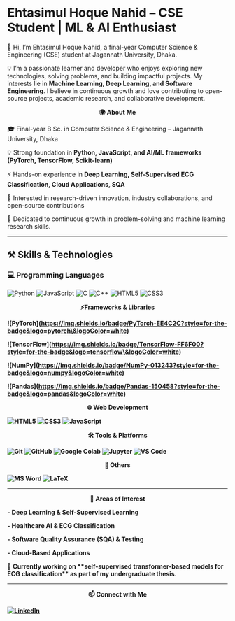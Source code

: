 <p align="center">
  <h1><strong>Ehtasimul Hoque Nahid – CSE Student | ML & AI Enthusiast</strong></h1>
</p>


👋 Hi, I’m Ehtasimul Hoque Nahid, a final-year Computer Science & Engineering (CSE) student at Jagannath University, Dhaka.

💡 I’m a passionate learner and developer who enjoys exploring new technologies, solving problems, and building impactful projects. My interests lie in <strong>Machine Learning, Deep Learning, and Software Engineering</strong>. I believe in continuous growth and love contributing to open-source projects, academic research, and collaborative development.



<p align="center">
  <strong>🌍 About Me</strong>
</p>

🎓 Final-year B.Sc. in Computer Science & Engineering – Jagannath University, Dhaka  

 💡 Strong foundation in <strong>Python, JavaScript, and AI/ML frameworks (PyTorch, TensorFlow, Scikit-learn)</strong>  

 ⚡ Hands-on experience in <strong>Deep Learning, Self-Supervised ECG Classification, Cloud Applications, SQA</strong>  

📌 Interested in research-driven innovation, industry collaborations, and open-source contributions  

🌱 Dedicated to continuous growth in problem-solving and machine learning research skills.



---


<p align="center">
  <h2>⚒️ Skills & Technologies</h2>
</p>

<p align="center">
  <h3>💻 Programming Languages</h3>
</p>


![Python](https://img.shields.io/badge/Python-3776AB?style=for-the-badge&logo=python&logoColor=white)
![JavaScript](https://img.shields.io/badge/JavaScript-F7DF1E?style=for-the-badge&logo=javascript&logoColor=black)
![C](https://img.shields.io/badge/C-00599C?style=for-the-badge&logo=c&logoColor=white)
![C++](https://img.shields.io/badge/C++-00599C?style=for-the-badge&logo=c%2B%2B&logoColor=white)
![HTML5](https://img.shields.io/badge/HTML5-E34F26?style=for-the-badge&logo=html5&logoColor=white)
![CSS3](https://img.shields.io/badge/CSS3-1572B6?style=for-the-badge&logo=css3&logoColor=white)


<p align="center">
  <strong>⚡Frameworks & Libraries
<strong>
</p>


!\[PyTorch](https://img.shields.io/badge/PyTorch-EE4C2C?style=for-the-badge&logo=pytorch\&logoColor=white)

!\[TensorFlow](https://img.shields.io/badge/TensorFlow-FF6F00?style=for-the-badge&logo=tensorflow\&logoColor=white)

!\[NumPy](https://img.shields.io/badge/NumPy-013243?style=for-the-badge&logo=numpy&logoColor=white)

!\[Pandas](https://img.shields.io/badge/Pandas-150458?style=for-the-badge&logo=pandas&logoColor=white)

<p align="center">
  <strong>🌐 Web Development
<strong>
</p>

![HTML5](https://img.shields.io/badge/HTML5-E34F26?style=for-the-badge&logo=html5&logoColor=white)
![CSS3](https://img.shields.io/badge/CSS3-1572B6?style=for-the-badge&logo=css3&logoColor=white)
![JavaScript](https://img.shields.io/badge/JavaScript-F7DF1E?style=for-the-badge&logo=javascript&logoColor=black)

<p align="center">
  <strong>🛠 Tools & Platforms
<strong>
</p>


![Git](https://img.shields.io/badge/Git-F05032?style=for-the-badge&logo=git&logoColor=white)
![GitHub](https://img.shields.io/badge/GitHub-181717?style=for-the-badge&logo=github&logoColor=white)
![Google Colab](https://img.shields.io/badge/Google%20Colab-F9AB00?style=for-the-badge&logo=googlecolab&logoColor=black)
![Jupyter](https://img.shields.io/badge/Jupyter-F37626?style=for-the-badge&logo=jupyter&logoColor=white)
![VS Code](https://img.shields.io/badge/VS%20Code-007ACC?style=for-the-badge&logo=visual-studio-code&logoColor=white)

<p align="center">
  <strong>🧾 Others
<strong>
</p>

![MS Word](https://img.shields.io/badge/MS%20Word-2B579A?style=for-the-badge&logo=word&logoColor=white)
![LaTeX](https://img.shields.io/badge/LaTeX-008080?style=for-the-badge&logo=latex&logoColor=white)



---

<p align="center">
  <strong>🧪 Areas of Interest
<strong>
</p>



\- Deep Learning & Self-Supervised Learning  

\- Healthcare AI & ECG Classification  

\- Software Quality Assurance (SQA) & Testing  

\- Cloud-Based Applications  



🌱 Currently working on \*\*self-supervised transformer-based models for ECG classification\*\* as part of my undergraduate thesis.



---
<p align="center">
  <strong>📫 Connect with Me
<strong>
</p>


[![LinkedIn](https://img.shields.io/badge/LinkedIn-0077B5?style=for-the-badge&logo=linkedin&logoColor=white)](https://www.linkedin.com/in/ehtashimul-hoque-nahid-b14204372)



